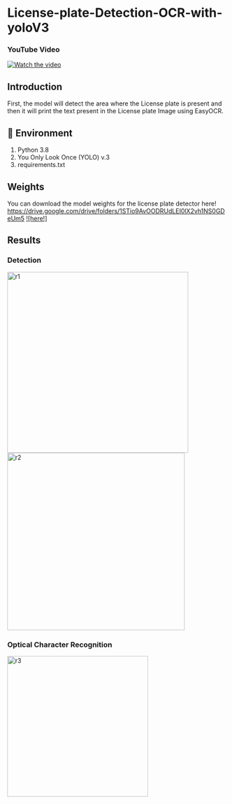 # License-plate-Detection-OCR-with-yoloV3

### YouTube Video
[![Watch the video](https://img.youtube.com/vi/PZqE2KKki-4/0.jpg)](https://youtu.be/PZqE2KKki-4)

## Introduction
First, the model will detect the area where the License plate is present and then it will print the text present in the License plate Image using EasyOCR.

## 🔨 Environment
 
1. Python 3.8
2. You Only Look Once (YOLO) v.3
3. requirements.txt

## Weights
You can download the model weights for the license plate detector here! https://drive.google.com/drive/folders/1STio9AvOODRUdLEI0lX2vh1NS0GDeUm5
[![here!]](https://drive.google.com/drive/folders/1STio9AvOODRUdLEI0lX2vh1NS0GDeUm5)

## Results

### Detection
<img width="414" alt="r1" src="https://github.com/MDSALMANSHAMS/License-plate-Detection-OCR-with-yoloV3/assets/68110323/f7fdf4ce-25fc-494f-9e24-6ccb68b7e319">
<img width="406" alt="r2" src="https://github.com/MDSALMANSHAMS/License-plate-Detection-OCR-with-yoloV3/assets/68110323/f0b229ff-ecb5-4096-ad24-b5b512c3602f">

### Optical Character Recognition
<img width="322" alt="r3" src="https://github.com/MDSALMANSHAMS/License-plate-Detection-OCR-with-yoloV3/assets/68110323/426e3534-89a4-4fc1-90c4-04b7dacf4dcc">
